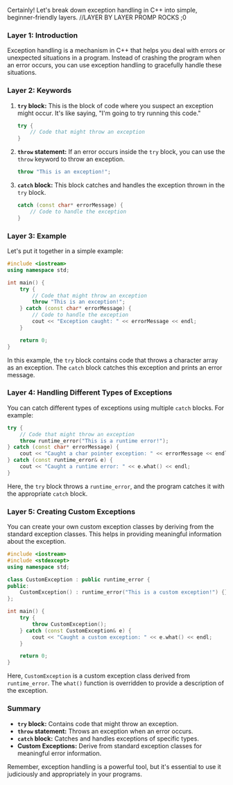 Certainly! Let's break down exception handling in C++ into simple, beginner-friendly layers.
//LAYER BY LAYER PROMP ROCKS ;0

### Layer 1: Introduction

Exception handling is a mechanism in C++ that helps you deal with errors or unexpected situations in a program. Instead of crashing the program when an error occurs, you can use exception handling to gracefully handle these situations.

### Layer 2: Keywords

1. **`try` block:** This is the block of code where you suspect an exception might occur. It's like saying, "I'm going to try running this code."

    ```cpp
    try {
        // Code that might throw an exception
    }
    ```

2. **`throw` statement:** If an error occurs inside the `try` block, you can use the `throw` keyword to throw an exception.

    ```cpp
    throw "This is an exception!";
    ```

3. **`catch` block:** This block catches and handles the exception thrown in the `try` block.

    ```cpp
    catch (const char* errorMessage) {
        // Code to handle the exception
    }
    ```

### Layer 3: Example

Let's put it together in a simple example:

```cpp
#include <iostream>
using namespace std;

int main() {
    try {
        // Code that might throw an exception
        throw "This is an exception!";
    } catch (const char* errorMessage) {
        // Code to handle the exception
        cout << "Exception caught: " << errorMessage << endl;
    }

    return 0;
}
```

In this example, the `try` block contains code that throws a character array as an exception. The `catch` block catches this exception and prints an error message.

### Layer 4: Handling Different Types of Exceptions

You can catch different types of exceptions using multiple `catch` blocks. For example:

```cpp
try {
    // Code that might throw an exception
    throw runtime_error("This is a runtime error!");
} catch (const char* errorMessage) {
    cout << "Caught a char pointer exception: " << errorMessage << endl;
} catch (const runtime_error& e) {
    cout << "Caught a runtime error: " << e.what() << endl;
}
```

Here, the `try` block throws a `runtime_error`, and the program catches it with the appropriate `catch` block.

### Layer 5: Creating Custom Exceptions

You can create your own custom exception classes by deriving from the standard exception classes. This helps in providing meaningful information about the exception.

```cpp
#include <iostream>
#include <stdexcept>
using namespace std;

class CustomException : public runtime_error {
public:
    CustomException() : runtime_error("This is a custom exception!") {}
};

int main() {
    try {
        throw CustomException();
    } catch (const CustomException& e) {
        cout << "Caught a custom exception: " << e.what() << endl;
    }

    return 0;
}
```

Here, `CustomException` is a custom exception class derived from `runtime_error`. The `what()` function is overridden to provide a description of the exception.

### Summary

- **`try` block:** Contains code that might throw an exception.
- **`throw` statement:** Throws an exception when an error occurs.
- **`catch` block:** Catches and handles exceptions of specific types.
- **Custom Exceptions:** Derive from standard exception classes for meaningful error information.

Remember, exception handling is a powerful tool, but it's essential to use it judiciously and appropriately in your programs.